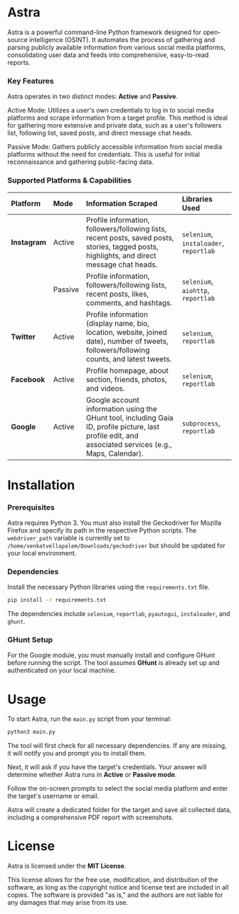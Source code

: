 # Astra
Astra is a powerful command-line Python framework designed for open-source intelligence (OSINT). It automates the process of gathering and parsing publicly available information from various social media platforms, consolidating user data and feeds into comprehensive, easy-to-read reports.
### Key Features
Astra operates in two distinct modes: **Active** and **Passive**.

Active Mode: Utilizes a user's own credentials to log in to social media platforms and scrape information from a target profile. This method is ideal for gathering more extensive and private data, such as a user's followers list, following list, saved posts, and direct message chat heads.

Passive Mode: Gathers publicly accessible information from social media platforms without the need for credentials. This is useful for initial reconnaissance and gathering public-facing data.
### Supported Platforms & Capabilities

| Platform | Mode | Information Scraped | Libraries Used |
| :--- | :--- | :--- | :--- |
| **Instagram** | Active | Profile information, followers/following lists, recent posts, saved posts, stories, tagged posts, highlights, and direct message chat heads.  | `selenium`, `instaloader`, `reportlab`  |
| | Passive | Profile information, followers/following lists, recent posts, likes, comments, and hashtags.  | `selenium`, `aiohttp`, `reportlab`  |
| **Twitter** | Active | Profile information (display name, bio, location, website, joined date), number of tweets, followers/following counts, and latest tweets.  | `selenium`, `reportlab`  |
| **Facebook** | Active | Profile homepage, about section, friends, photos, and videos.  | `selenium`, `reportlab`  |
| **Google** | Active | Google account information using the GHunt tool, including Gaia ID, profile picture, last profile edit, and associated services (e.g., Maps, Calendar).  | `subprocess`, `reportlab`  |

# Installation
### Prerequisites
Astra requires Python 3. You must also install the Geckodriver for Mozilla Firefox and specify its path in the respective Python scripts. The `webdriver_path` variable is currently set to `/home/venkatvellapalem/Downloads/geckodriver` but should be updated for your local environment.
### Dependencies
Install the necessary Python libraries using the `requirements.txt` file.
```bash
pip install -r requirements.txt
```
The dependencies include `selenium`, `reportlab`, `pyautogui`, `instaloader`, and `ghunt`.
### GHunt Setup
For the Google module, you must manually install and configure GHunt before running the script. The tool assumes **GHunt** is already set up and authenticated on your local machine.
# Usage
To start Astra, run the `main.py` script from your terminal:
```bash
python3 main.py
```
The tool will first check for all necessary dependencies. If any are missing, it will notify you and prompt you to install them.

Next, it will ask if you have the target's credentials. Your answer will determine whether Astra runs in **Active** or **Passive mode**.

Follow the on-screen prompts to select the social media platform and enter the target's username or email.

Astra will create a dedicated folder for the target and save all collected data, including a comprehensive PDF report with screenshots.
# License
Astra is licensed under the **MIT License**.

This license allows for the free use, modification, and distribution of the software, as long as the copyright notice and license text are included in all copies. The software is provided "as is," and the authors are not liable for any damages that may arise from its use.
